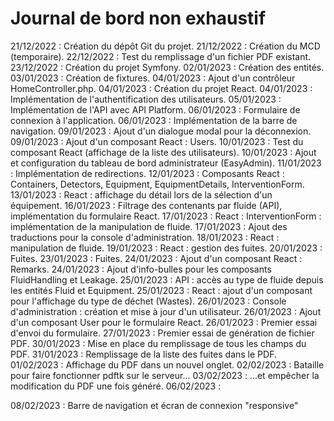 # Journal de bord non exhaustif

21/12/2022 : Création du dépôt Git du projet.
21/12/2022 : Création du MCD (temporaire).
22/12/2022 : Test du remplissage d'un fichier PDF existant.
23/12/2022 : Création du projet Symfony.
02/01/2023 : Création des entités.
03/01/2023 : Création de fixtures.
04/01/2023 : Ajout d'un contrôleur HomeController.php.
04/01/2023 : Création du projet React.
04/01/2023 : Implémentation de l'authentification des utilisateurs.
05/01/2023 : Implémentation de l'API avec API Platform.
06/01/2023 : Formulaire de connexion à l'application.
06/01/2023 : Implémentation de la barre de navigation.
09/01/2023 : Ajout d'un dialogue modal pour la déconnexion.
09/01/2023 : Ajout d'un composant React : Users.
10/01/2023 : Test du composant React (affichage de la liste des utilisateurs).
10/01/2023 : Ajout et configuration du tableau de bord administrateur (EasyAdmin).
11/01/2023 : Implémentation de redirections.
12/01/2023 : Composants React : Containers, Detectors, Equipment, EquipmentDetails, InterventionForm.
13/01/2023 : React : affichage du détail lors de la sélection d'un équipement.
16/01/2023 : Filtrage des contenants par fluide (API), implémentation du formulaire React.
17/01/2023 : React : InterventionForm : implémentation de la manipulation de fluide.
17/01/2023 : Ajout des traductions pour la console d'administration.
18/01/2023 : React : manipulation de fluide.
19/01/2023 : React : gestion des fuites.
20/01/2023 : Fuites.
23/01/2023 : Fuites.
24/01/2023 : Ajout d'un composant React : Remarks.
24/01/2023 : Ajout d'info-bulles pour les composants FluidHandling et Leakage.
25/01/2023 : API : accès au type de fluide depuis les entités Fluid et Equipment.
25/01/2023 : React : ajout d'un composant pour l'affichage du type de déchet (Wastes).
26/01/2023 : Console d'administration : création et mise à jour d'un utilisateur.
26/01/2023 : Ajout d'un composant User pour le formulaire React.
26/01/2023 : Premier essai d'envoi du formulaire.
27/01/2023 : Premier essai de génération de fichier PDF.
30/01/2023 : Mise en place du remplissage de tous les champs du PDF.
31/01/2023 : Remplissage de la liste des fuites dans le PDF.
01/02/2023 : Affichage du PDF dans un nouvel onglet.
02/02/2023 : Bataille pour faire fonctionner pdftk sur le serveur...
03/02/2023 : ...et empêcher la modification du PDF une fois généré.
06/02/2023 : 

08/02/2023 : Barre de navigation et écran de connexion "responsive"
